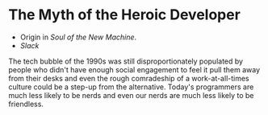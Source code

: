 # The Myth of the Heroic Developer

* Origin in _Soul of the New Machine_.
* _Slack_

The tech bubble of the 1990s was still disproportionately populated by people who didn't have enough social engagement to feel it pull them away from their desks and even the rough comradeship of a work-at-all-times culture could be a step-up from the alternative. Today's programmers are much less likely to be nerds and even our nerds are much less likely to be friendless.
